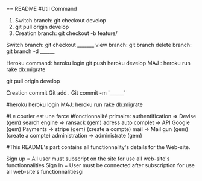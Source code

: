 == README
#Util Command
1) Switch branch: git checkout develop
2) git pull origin develop
3) Creation branch: git checkout -b feature/

Switch branch: git checkout _______
view branch: git branch
delete branch: git branch -d ______


Heroku command: 
heroku login
git push heroku develop
MAJ : heroku run rake db:migrate


git pull origin develop

Creation commit
Git add .
Git commit -m '______'

#heroku
heroku login
MAJ: heroku run rake db:migrate


#Le courier est une farce
#fonctionnalité primaire:
authentification    => Devise       (gem)
search engine       => ransack      (gem)
adress auto complet => API Google   (gem)
Payments            => stripe       (gem) (create a compte)
mail                => Mail gun     (gem) (create a compte)
administration      => administrate (gem)

#This README's part contains all functionnality's details for the Web-site.

Sign up = All user must subscript on the site for use all web-site's functionnalities
Sign In = User must be connected after subscription for use all web-site's functionnalitiesgi 




